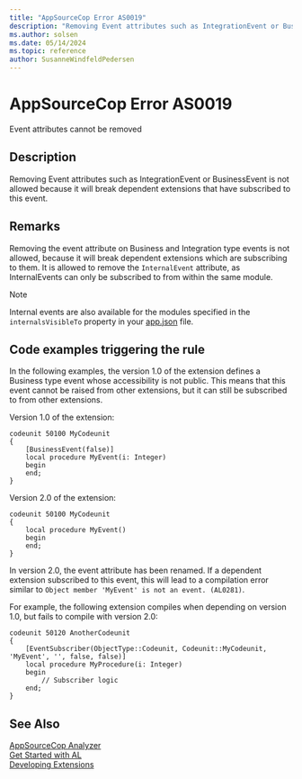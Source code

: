 ```yaml
---
title: "AppSourceCop Error AS0019"
description: "Removing Event attributes such as IntegrationEvent or BusinessEvent is not allowed because it will break dependent extensions that have subscribed to this event."
ms.author: solsen
ms.date: 05/14/2024
ms.topic: reference
author: SusanneWindfeldPedersen
---
```

[//]: # (START>DO_NOT_EDIT)
[//]: # (IMPORTANT:Do not edit any of the content between here and the END>DO_NOT_EDIT.)
[//]: # (Any modifications should be made in the .xml files in the ModernDev repo.)
# AppSourceCop Error AS0019
Event attributes cannot be removed

## Description
Removing Event attributes such as IntegrationEvent or BusinessEvent is not allowed because it will break dependent extensions that have subscribed to this event.

[//]: # (IMPORTANT: END>DO_NOT_EDIT)

## Remarks
Removing the event attribute on Business and Integration type events is not allowed, because it will break dependent extensions which are subscribing to them. It is allowed to remove the `InternalEvent` attribute, as InternalEvents can only be subscribed to from within the same module.

> [!NOTE]
> Internal events are also available for the modules specified in the `internalsVisibleTo` property in your [app.json](../devenv-json-files.md) file.

## Code examples triggering the rule

In the following examples, the version 1.0 of the extension defines a Business type event whose accessibility is not public. This means that this event cannot be raised from other extensions, but it can still be subscribed to from other extensions.

Version 1.0 of the extension:
```AL
codeunit 50100 MyCodeunit
{
    [BusinessEvent(false)]
    local procedure MyEvent(i: Integer)
    begin
    end;
}
```

Version 2.0 of the extension:
```AL
codeunit 50100 MyCodeunit
{
    local procedure MyEvent()
    begin
    end;
}
```

In version 2.0, the event attribute has been renamed. If a dependent extension subscribed to this event, this will lead to a compilation error similar to `Object member 'MyEvent' is not an event. (AL0281)`.

For example, the following extension compiles when depending on version 1.0, but fails to compile with version 2.0:
```AL
codeunit 50120 AnotherCodeunit
{
    [EventSubscriber(ObjectType::Codeunit, Codeunit::MyCodeunit, 'MyEvent', '', false, false)]
    local procedure MyProcedure(i: Integer)
    begin
        // Subscriber logic
    end;
}
```

## See Also  
[AppSourceCop Analyzer](appsourcecop.md)  
[Get Started with AL](../devenv-get-started.md)  
[Developing Extensions](../devenv-dev-overview.md)  
